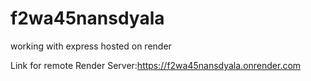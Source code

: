 # f2wa45nansdyala

working with express hosted on render

Link for remote Render Server:<https://f2wa45nansdyala.onrender.com>